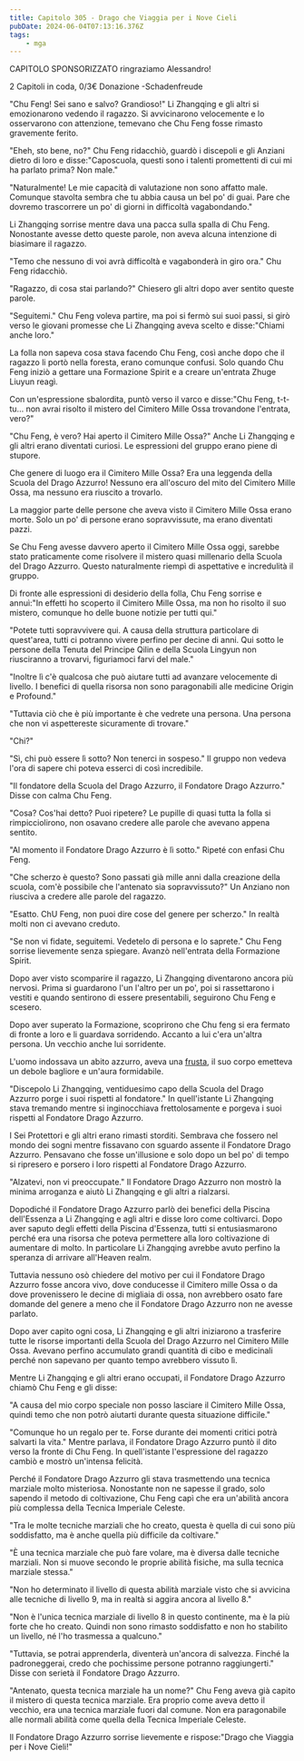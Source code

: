 ```yaml
---
title: Capitolo 305 - Drago che Viaggia per i Nove Cieli
pubDate: 2024-06-04T07:13:16.376Z
tags:
    - mga
---
```

                
CAPITOLO SPONSORIZZATO ringraziamo Alessandro!


2 Capitoli in coda, 0/3€ Donazione
-Schadenfreude


"Chu Feng! Sei sano e salvo? Grandioso!" Li Zhangqing e gli altri si emozionarono vedendo il ragazzo. Si avvicinarono velocemente e lo osservarono con attenzione, temevano che Chu Feng fosse rimasto gravemente ferito.


"Eheh, sto bene, no?" Chu Feng ridacchiò, guardò i discepoli e gli Anziani dietro di loro e disse:"Caposcuola, questi sono i talenti promettenti di cui mi ha parlato prima? Non male."


"Naturalmente! Le mie capacità di valutazione non sono affatto male. Comunque stavolta sembra che tu abbia causa un bel po' di guai. Pare che dovremo trascorrere un po' di giorni in difficoltà vagabondando."


Li Zhangqing sorrise mentre dava una pacca sulla spalla di Chu Feng. Nonostante avesse detto queste parole, non aveva alcuna intenzione di biasimare il ragazzo.


"Temo che nessuno di voi avrà difficoltà e vagabonderà in giro ora." Chu Feng ridacchiò.


"Ragazzo, di cosa stai parlando?" Chiesero gli altri dopo aver sentito queste parole.


"Seguitemi." Chu Feng voleva partire, ma poi si fermò sui suoi passi, si girò verso le giovani promesse che Li Zhangqing aveva scelto e disse:"Chiami anche loro."


La folla non sapeva cosa stava facendo Chu Feng, così anche dopo che il ragazzo li portò nella foresta, erano comunque confusi. Solo quando Chu Feng iniziò a gettare una Formazione Spirit e a creare un'entrata Zhuge Liuyun reagì.


Con un'espressione sbalordita, puntò verso il varco e disse:"Chu Feng, t-t-tu... non avrai risolto il mistero del Cimitero Mille Ossa trovandone l'entrata, vero?"


"Chu Feng, è vero? Hai aperto il Cimitero Mille Ossa?" Anche Li Zhangqing e gli altri erano diventati curiosi. Le espressioni del gruppo erano piene di stupore.


Che genere di luogo era il Cimitero Mille Ossa? Era una leggenda della Scuola del Drago Azzurro! Nessuno era all'oscuro del mito del Cimitero Mille Ossa, ma nessuno era riuscito a trovarlo.


La maggior parte delle persone che aveva visto il Cimitero Mille Ossa erano morte. Solo un po' di persone erano sopravvissute, ma erano diventati pazzi.


Se Chu Feng avesse davvero aperto il Cimitero Mille Ossa oggi, sarebbe stato praticamente come risolvere il mistero quasi millenario della Scuola del Drago Azzurro. Questo naturalmente riempì di aspettative e incredulità il gruppo.


Di fronte alle espressioni di desiderio della folla, Chu Feng sorrise e annuì:"In effetti ho scoperto il Cimitero Mille Ossa, ma non ho risolto il suo mistero, comunque ho delle buone notizie per tutti qui."


"Potete tutti sopravvivere qui. A causa della struttura particolare di quest'area, tutti ci potranno vivere perfino per decine di anni. Qui sotto le persone della Tenuta del Principe Qilin e della Scuola Lingyun non riusciranno a trovarvi, figuriamoci farvi del male."


"Inoltre lì c'è qualcosa che può aiutare tutti ad avanzare velocemente di livello.
I benefici di quella risorsa non sono paragonabili alle medicine Origin e Profound."


"Tuttavia ciò che è più importante è che vedrete una persona. Una persona che non vi aspettereste sicuramente di trovare."


"Chi?"


"Sì, chi può essere lì sotto? Non tenerci in sospeso." Il gruppo non vedeva l'ora di sapere chi poteva esserci di così incredibile.


"Il fondatore della Scuola del Drago Azzurro, il Fondatore Drago Azzurro." Disse con calma Chu Feng.


"Cosa? Cos'hai detto? Puoi ripetere? Le pupille di quasi tutta la folla si rimpicciolirono, non osavano credere alle parole che avevano appena sentito.


"Al momento il Fondatore Drago Azzurro è lì sotto." Ripeté con enfasi Chu Feng.


"Che scherzo è questo? Sono passati già mille anni dalla creazione della scuola, com'è possibile che l'antenato sia sopravvissuto?" Un Anziano non riusciva a credere alle parole del ragazzo.


"Esatto. ChU Feng, non puoi dire cose del genere per scherzo." In realtà molti non ci avevano creduto.


"Se non vi fidate, seguitemi. Vedetelo di persona e lo saprete." Chu Feng sorrise lievemente senza spiegare. Avanzò nell'entrata della Formazione Spirit.


Dopo aver visto scomparire il ragazzo, Li Zhangqing diventarono ancora più nervosi. Prima si guardarono l'un l'altro per un po', poi si rassettarono i vestiti e quando sentirono di essere presentabili, seguirono Chu Feng e scesero.


Dopo aver superato la Formazione, scoprirono che Chu feng si era fermato di fronte a loro e li guardava sorridendo. Accanto a lui c'era un'altra persona. Un vecchio anche lui sorridente.


L'uomo indossava un abito azzurro, aveva una <a href="https://www.google.it/search?q=wikipedia+%E6%8B%82%E5%B0%98&amp;biw=1195&amp;bih=645&amp;espv=2&amp;source=lnms&amp;tbm=isch&amp;sa=X&amp;ved=0ahUKEwjI0brQ_4PRAhXHA8AKHXmeCfwQ_AUIBigB#tbm=isch&amp;q=%E6%8B%82%E5%B0%98">frusta</a>, il suo corpo emetteva un debole bagliore e un'aura formidabile.


"Discepolo Li Zhangqing, ventiduesimo capo della Scuola del Drago Azzurro porge i suoi rispetti al fondatore." In quell'istante Li Zhangqing stava tremando mentre si inginocchiava frettolosamente e porgeva i suoi rispetti al Fondatore Drago Azzurro.


I Sei Protettori e gli altri erano rimasti storditi. Sembrava che fossero nel mondo dei sogni mentre fissavano con sguardo assente il Fondatore Drago Azzurro. Pensavano che fosse un'illusione e solo dopo un bel po' di tempo si ripresero e porsero i loro rispetti al Fondatore Drago Azzurro.


"Alzatevi, non vi preoccupate." Il Fondatore Drago Azzurro non mostrò la minima arroganza e aiutò Li Zhangqing e gli altri a rialzarsi.


Dopodiché il Fondatore Drago Azzurro parlò dei benefici della Piscina dell'Essenza a Li Zhangqing e agli altri e disse loro come coltivarci. Dopo aver saputo degli effetti della Piscina d'Essenza, tutti si entusiasmarono perché era una risorsa che poteva permettere alla loro coltivazione di aumentare di molto. In particolare Li Zhangqing avrebbe avuto perfino la speranza di arrivare all'Heaven realm.


Tuttavia nessuno osò chiedere del motivo per cui il Fondatore Drago Azzurro fosse ancora vivo, dove conducesse il Cimitero mille Ossa o da dove provenissero le decine di migliaia di ossa, non avrebbero osato fare domande del genere a meno che il Fondatore Drago Azzurro non ne avesse parlato.


Dopo aver capito ogni cosa, Li Zhangqing e gli altri iniziarono a trasferire tutte le risorse importanti della Scuola del Drago Azzurro nel Cimitero Mille Ossa. Avevano perfino accumulato grandi quantità di cibo e medicinali perché non sapevano per quanto tempo avrebbero vissuto lì.


Mentre Li Zhangqing e gli altri erano occupati, il Fondatore Drago Azzurro chiamò Chu Feng e gli disse:


"A causa del mio corpo speciale non posso lasciare il Cimitero Mille Ossa, quindi temo che non potrò aiutarti durante questa situazione difficile."


"Comunque ho un regalo per te. Forse durante dei momenti critici potrà salvarti la vita." Mentre parlava, il Fondatore Drago Azzurro puntò il dito verso la fronte di Chu Feng. In quell'istante l'espressione del ragazzo cambiò e mostrò un'intensa felicità.


Perché il Fondatore Drago Azzurro gli stava trasmettendo una tecnica marziale molto misteriosa. Nonostante non ne sapesse il grado, solo sapendo il metodo di coltivazione, Chu Feng capì che era un'abilità ancora più complessa della Tecnica Imperiale Celeste.


"Tra le molte tecniche marziali che ho creato, questa è quella di cui sono più soddisfatto, ma è anche quella più difficile da coltivare."


"È una tecnica marziale che può fare volare, ma è diversa dalle tecniche marziali. Non si muove secondo le proprie abilità fisiche, ma sulla tecnica marziale stessa."


"Non ho determinato il livello di questa abilità marziale visto che si avvicina alle tecniche di livello 9, ma in realtà si aggira ancora al livello 8."


"Non è l'unica tecnica marziale di livello 8 in questo continente, ma è la più forte che ho creato. Quindi non sono rimasto soddisfatto e non ho stabilito un livello, né l'ho trasmessa a qualcuno."


"Tuttavia, se potrai apprenderla, diventerà un'ancora di salvezza. Finché la padroneggerai, credo che pochissime persone potranno raggiungerti." Disse con serietà il Fondatore Drago Azzurro.


"Antenato, questa tecnica marziale ha un nome?" Chu Feng aveva già capito il mistero di questa tecnica marziale. Era proprio come aveva detto il vecchio, era una tecnica marziale fuori dal comune. Non era paragonabile alle normali abilità come quella della Tecnica Imperiale Celeste.


Il Fondatore Drago Azzurro sorrise lievemente e rispose:"Drago che Viaggia per i Nove Cieli!"





